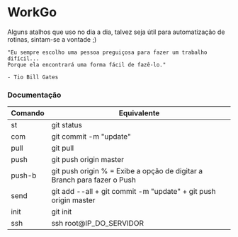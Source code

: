 # WorkGo
Alguns atalhos que uso no dia a dia, talvez seja útil para automatização de rotinas, sintam-se a vontade ;)

```
"Eu sempre escolho uma pessoa preguiçosa para fazer um trabalho difícil... 
Porque ela encontrará uma forma fácil de fazê-lo."

- Tio Bill Gates
```


### Documentação

| Comando  |  Equivalente                                                             |
|----------|--------------------------------------------------------------------------|
| st       | git status                                                               | 
| com      | git commit -m "update"                                                   |
| pull     | git pull                                                                 |
| push     | git push origin master                                                   |
| push-b   | git push origin % = Exibe a opção de digitar a Branch para fazer o Push  |
| send     | git add --all + git commit -m "update" + git push origin master          |
| init     | git init                                                                 |
| ssh      | ssh root@IP_DO_SERVIDOR                                            |

